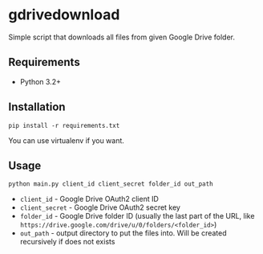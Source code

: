 # gdrivedownload

Simple script that downloads all files from given Google Drive folder.

## Requirements

* Python 3.2+

## Installation

```
pip install -r requirements.txt
```

You can use virtualenv if you want.

## Usage

```
python main.py client_id client_secret folder_id out_path
```

* `client_id` - Google Drive OAuth2 client ID
* `client_secret` - Google Drive OAuth2 secret key
* `folder_id` - Google Drive folder ID (usually the last part of the URL,
    like `https://drive.google.com/drive/u/0/folders/<folder_id>`)
* `out_path` - output directory to put the files into. Will be created recursively if does not exists
